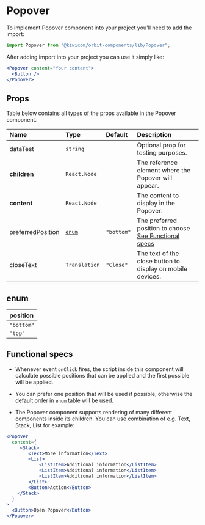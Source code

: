 # Popover
To implement Popover component into your project you'll need to add the import:
```jsx
import Popover from "@kiwicom/orbit-components/lib/Popover";
```
After adding import into your project you can use it simply like:
```jsx
<Popover content="Your content">
  <Button />
</Popover>
```

## Props
Table below contains all types of the props available in the Popover component.

| Name              | Type                  | Default         | Description                      |
| :---------------- | :-------------------- | :-------------- | :------------------------------- |
| dataTest          | `string`              |                 | Optional prop for testing purposes.
| **children**      | `React.Node`          |                 | The reference element where the Popover will appear.
| **content**       | `React.Node`          |                 | The content to display in the Popover.
| preferredPosition | [`enum`](#enum)       | `"bottom"`      | The preferred position to choose [See Functional specs](#functional-specs)
| closeText         | `Translation`         | `"Close"`       | The text of the close button to display on mobile devices.

## enum
| position          | 
| :---------------- | 
| `"bottom"`        | 
| `"top"`           | 


## Functional specs
* Whenever event `onClick` fires, the script inside this component will calculate possible positions that can be applied and the first possible will be applied.

* You can prefer one position that will be used if possible, otherwise the default order in [`enum`](#enum) table will be used.

* The Popover component supports rendering of many different components inside its children. You can use combination of e.g. Text, Stack, List for example:

```jsx
<Popover
  content={
     <Stack>
        <Text>More information</Text>
        <List>
            <ListItem>Additional information</ListItem>
            <ListItem>Additional information</ListItem>
            <ListItem>Additional information</ListItem>
        </List>
        <Button>Action</Button>
    </Stack>
  }
>
  <Button>Open Popover</Button>
</Popover>
```


